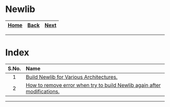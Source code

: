 # Newlib

| [Home](/README.md) | [Back](../Linux/2_disable_config_pm_in_linux_config_file.md) | [Next](./Build_for_Various_architectures/README.md) |
| :---: | :---: | :---: |

---

# Index

| S.No. | Name |
| :---: | :--- |
| 1 | [Build Newlib for Various Architectures.](./Build_for_Various_architectures/1_build_for_sparc.md) |
| 2 | [How to remove error when try to build Newlib again after modifications.](./1_error_when_run_make_after_modification_in_newlib_repo.md) |

---